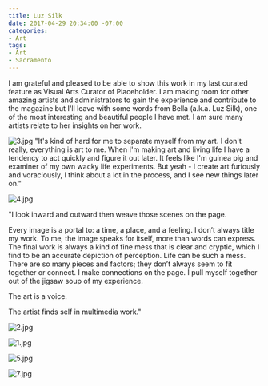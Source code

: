 ```yaml
---
title: Luz Silk
date: 2017-04-29 20:34:00 -07:00
categories:
- Art
tags:
- Art
- Sacramento
---
```


I am grateful and pleased to be able to show this work in my last curated feature as Visual Arts Curator of Placeholder. I am making room for other amazing artists and administrators to gain the experience and contribute to the magazine but I'll leave with some words from Bella (a.k.a. Luz Silk), one of the most interesting and beautiful people I have met. I am sure many artists relate to her insights on her work. 

![3.jpg](/uploads/3.jpg)
"It's kind of hard for me to separate myself from my art. I don't really, everything is art to me. When I'm making art and living life I have a tendency to act quickly and figure it out later. It feels like I'm guinea pig and examiner of my own wacky life experiments. But yeah - I create art furiously and voraciously, I think about a lot in the process, and I see new things later on."

![4.jpg](/uploads/4.jpg)

"I look inward and outward then weave those scenes on the page. 

Every image is a portal to: a time, a place, and a feeling. I don’t always title my work. To me, the image speaks for itself, more than words can express. The final work is always a kind of fine mess that is clear and cryptic, which I find to be an accurate depiction of perception. Life can be such a mess. There are so many pieces and factors; they don’t always seem to fit together or connect. I make connections on the page. I pull myself together out of the jigsaw soup of my experience.

The art is a voice.

The artist finds self in multimedia work."

![2.jpg](/uploads/2.jpg)

![1.jpg](/uploads/1.jpg)

![5.jpg](/uploads/5.jpg)

![7.jpg](/uploads/7.jpg)
